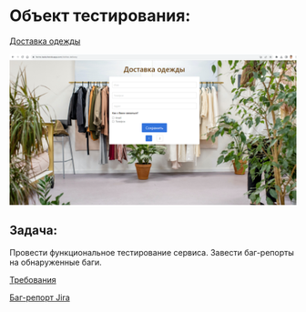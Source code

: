 # Объект тестирования:

[Доставка одежды](https://forms-tasks.herokuapp.com/clothes-delivery)

![](./Демо%203.png)

## Задача:

Провести функциональное тестирование сервиса. Завести баг-репорты на обнаруженные баги.

[Требования](https://skyengpublic.notion.site/d92b63223c6046f791996723d2aca5e5)

[Баг-репорт Jira](https://bfg-10k.atlassian.net/issues/?jql=project+%3D+%22VC2%22+ORDER+BY+created+DESC&atlOrigin=eyJpIjoiNWNkYjJmMjZmMzAxNGFkNmJlNWMyNThjMDMxOTg0MjAiLCJwIjoiaiJ9)
